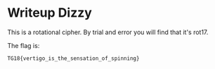 # Writeup Dizzy

This is a rotational cipher. By trial and error you will find that it's rot17.

The flag is:
```
TG18{vertigo_is_the_sensation_of_spinning}
```
